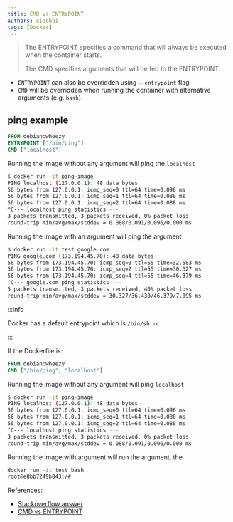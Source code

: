```yaml
---
title: CMD vs ENTRYPOINT
authors: xiaohai
tags: [Docker]
---
```


> The ENTRYPOINT specifies a command that will always be executed when the container starts.
>
> The CMD specifies arguments that will be fed to the ENTRYPOINT.

- `ENTRYPOINT` can also be overridden using `--entrypoint` flag
- `CMD` will be overridden when running the container with alternative arguments (e.g. `bash`).

<!-- truncate -->

## ping example

```dockerfile title="Dockerfile"
FROM debian:wheezy
ENTRYPOINT ["/bin/ping"]
CMD ["localhost"]
```

Running the image without any argument will ping the `localhost`

```bash
$ docker run -it ping-image
PING localhost (127.0.0.1): 48 data bytes
56 bytes from 127.0.0.1: icmp_seq=0 ttl=64 time=0.096 ms
56 bytes from 127.0.0.1: icmp_seq=1 ttl=64 time=0.088 ms
56 bytes from 127.0.0.1: icmp_seq=2 ttl=64 time=0.088 ms
^C--- localhost ping statistics ---
3 packets transmitted, 3 packets received, 0% packet loss
round-trip min/avg/max/stddev = 0.088/0.091/0.096/0.000 ms
```

Running the image with an argument will ping the argument

```bash
$ docker run -it test google.com
PING google.com (173.194.45.70): 48 data bytes
56 bytes from 173.194.45.70: icmp_seq=0 ttl=55 time=32.583 ms
56 bytes from 173.194.45.70: icmp_seq=2 ttl=55 time=30.327 ms
56 bytes from 173.194.45.70: icmp_seq=4 ttl=55 time=46.379 ms
^C--- google.com ping statistics ---
5 packets transmitted, 3 packets received, 40% packet loss
round-trip min/avg/max/stddev = 30.327/36.430/46.379/7.095 ms
```

:::info

Docker has a default entrypoint which is `/bin/sh -c`

:::

If the Dockerfile is:

```dockerfile title="Dockerfile"
FROM debian:wheezy
CMD ["/bin/ping", "localhost"]
```

Running the image without any argument will ping `localhost`

```bash
$ docker run -it ping-image
PING localhost (127.0.0.1): 48 data bytes
56 bytes from 127.0.0.1: icmp_seq=0 ttl=64 time=0.096 ms
56 bytes from 127.0.0.1: icmp_seq=1 ttl=64 time=0.088 ms
56 bytes from 127.0.0.1: icmp_seq=2 ttl=64 time=0.088 ms
^C--- localhost ping statistics ---
3 packets transmitted, 3 packets received, 0% packet loss
round-trip min/avg/max/stddev = 0.088/0.091/0.096/0.000 ms
```

Running the image with argument will run the argument, the

```bash
docker run -it test bash
root@e8bb7249b843:/#
```

References:

- [Stackoverflow answer](https://stackoverflow.com/a/34245657)
- [CMD vs ENTRYPOINT](https://www.ctl.io/developers/blog/post/dockerfile-entrypoint-vs-cmd/)
